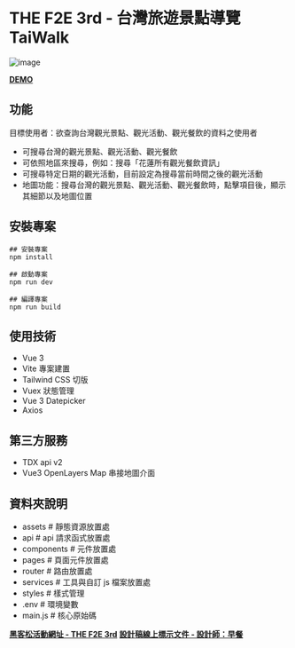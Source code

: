 # THE F2E 3rd - 台灣旅遊景點導覽 TaiWalk

![image](https://github.com/amanoizumi/vue3-TaiWalk/blob/feature/vuex/public/images/readmeImg.png?raw=true)

**[DEMO](https://amanoizumi.github.io/vue3-TaiWalk/#/)**

## 功能
目標使用者：欲查詢台灣觀光景點、觀光活動、觀光餐飲的資料之使用者
- 可搜尋台灣的觀光景點、觀光活動、觀光餐飲
- 可依照地區來搜尋，例如：搜尋「花蓮所有觀光餐飲資訊」
- 可搜尋特定日期的觀光活動，目前設定為搜尋當前時間之後的觀光活動
- 地圖功能：搜尋台灣的觀光景點、觀光活動、觀光餐飲時，點擊項目後，顯示其細節以及地圖位置

## 安裝專案

```
## 安裝專案
npm install

## 啟動專案
npm run dev

## 編譯專案
npm run build
```

## 使用技術

- Vue 3
- Vite 專案建置
- Tailwind CSS 切版
- Vuex 狀態管理
- Vue 3 Datepicker
- Axios

## 第三方服務

- TDX api v2
- Vue3 OpenLayers Map 串接地圖介面

## 資料夾說明

- assets # 靜態資源放置處
- api # api 請求函式放置處
- components # 元件放置處
- pages # 頁面元件放置處
- router # 路由放置處
- services # 工具與自訂 js 檔案放置處
- styles # 樣式管理
- .env # 環境變數
- main.js # 核心原始碼


**[黑客松活動網址 - THE F2E 3rd](https://amanoizumi.github.io/vue3-TaiWalk/#/)**
**[設計稿線上標示文件 - 設計師：早餐](https://www.figma.com/file/5HQAZ2bunGNKma2fwU0aNZ/The-F2E-3rd---Week1-%E5%8F%B0%E7%81%A3%E6%97%85%E9%81%8A%E6%99%AF%E9%BB%9E%E5%B0%8E%E8%A6%BD?node-id=0%3A1)**